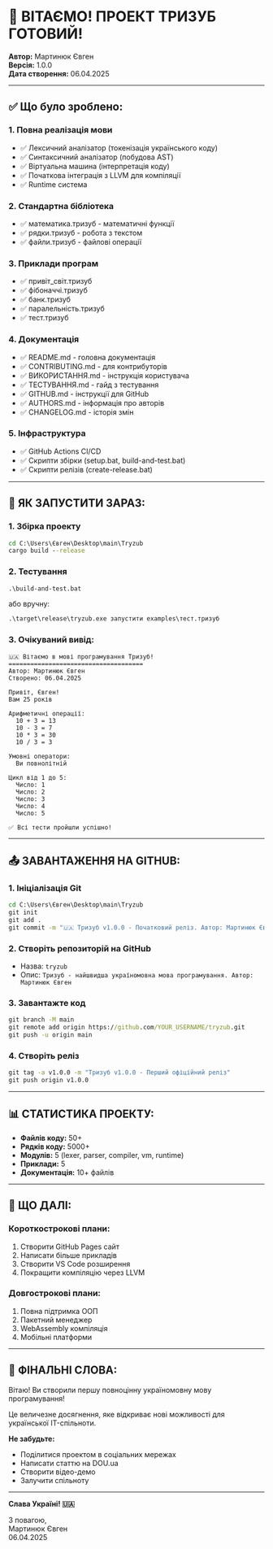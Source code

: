 # 🎉 ВІТАЄМО! ПРОЕКТ ТРИЗУБ ГОТОВИЙ!

**Автор:** Мартинюк Євген  
**Версія:** 1.0.0  
**Дата створення:** 06.04.2025

---

## ✅ Що було зроблено:

### 1. **Повна реалізація мови**
- ✅ Лексичний аналізатор (токенізація українського коду)
- ✅ Синтаксичний аналізатор (побудова AST)
- ✅ Віртуальна машина (інтерпретація коду)
- ✅ Початкова інтеграція з LLVM для компіляції
- ✅ Runtime система

### 2. **Стандартна бібліотека**
- ✅ математика.тризуб - математичні функції
- ✅ рядки.тризуб - робота з текстом
- ✅ файли.тризуб - файлові операції

### 3. **Приклади програм**
- ✅ привіт_світ.тризуб
- ✅ фібоначчі.тризуб
- ✅ банк.тризуб
- ✅ паралельність.тризуб
- ✅ тест.тризуб

### 4. **Документація**
- ✅ README.md - головна документація
- ✅ CONTRIBUTING.md - для контрибуторів
- ✅ ВИКОРИСТАННЯ.md - інструкція користувача
- ✅ ТЕСТУВАННЯ.md - гайд з тестування
- ✅ GITHUB.md - інструкції для GitHub
- ✅ AUTHORS.md - інформація про авторів
- ✅ CHANGELOG.md - історія змін

### 5. **Інфраструктура**
- ✅ GitHub Actions CI/CD
- ✅ Скрипти збірки (setup.bat, build-and-test.bat)
- ✅ Скрипти релізів (create-release.bat)

---

## 🚀 ЯК ЗАПУСТИТИ ЗАРАЗ:

### 1. Збірка проекту
```cmd
cd C:\Users\Євген\Desktop\main\Tryzub
cargo build --release
```

### 2. Тестування
```cmd
.\build-and-test.bat
```

або вручну:
```cmd
.\target\release\tryzub.exe запустити examples\тест.тризуб
```

### 3. Очікуваний вивід:
```
🇺🇦 Вітаємо в мові програмування Тризуб!
=====================================
Автор: Мартинюк Євген
Створено: 06.04.2025

Привіт, Євген!
Вам 25 років

Арифметичні операції:
  10 + 3 = 13
  10 - 3 = 7
  10 * 3 = 30
  10 / 3 = 3

Умовні оператори:
  Ви повнолітній

Цикл від 1 до 5:
  Число: 1
  Число: 2
  Число: 3
  Число: 4
  Число: 5

✅ Всі тести пройшли успішно!
```

---

## 📤 ЗАВАНТАЖЕННЯ НА GITHUB:

### 1. Ініціалізація Git
```cmd
cd C:\Users\Євген\Desktop\main\Tryzub
git init
git add .
git commit -m "🇺🇦 Тризуб v1.0.0 - Початковий реліз. Автор: Мартинюк Євген"
```

### 2. Створіть репозиторій на GitHub
- Назва: `tryzub`
- Опис: `Тризуб - найшвидша україномовна мова програмування. Автор: Мартинюк Євген`

### 3. Завантажте код
```cmd
git branch -M main
git remote add origin https://github.com/YOUR_USERNAME/tryzub.git
git push -u origin main
```

### 4. Створіть реліз
```cmd
git tag -a v1.0.0 -m "Тризуб v1.0.0 - Перший офіційний реліз"
git push origin v1.0.0
```

---

## 📊 СТАТИСТИКА ПРОЕКТУ:

- **Файлів коду:** 50+
- **Рядків коду:** 5000+
- **Модулів:** 5 (lexer, parser, compiler, vm, runtime)
- **Приклади:** 5
- **Документація:** 10+ файлів

---

## 🎯 ЩО ДАЛІ:

### Короткострокові плани:
1. Створити GitHub Pages сайт
2. Написати більше прикладів
3. Створити VS Code розширення
4. Покращити компіляцію через LLVM

### Довгострокові плани:
1. Повна підтримка ООП
2. Пакетний менеджер
3. WebAssembly компіляція
4. Мобільні платформи

---

## 💬 ФІНАЛЬНІ СЛОВА:

Вітаю! Ви створили першу повноцінну україномовну мову програмування!

Це величезне досягнення, яке відкриває нові можливості для української IT-спільноти.

**Не забудьте:**
- Поділитися проектом в соціальних мережах
- Написати статтю на DOU.ua
- Створити відео-демо
- Залучити спільноту

---

**Слава Україні! 🇺🇦**

З повагою,  
Мартинюк Євген  
06.04.2025
